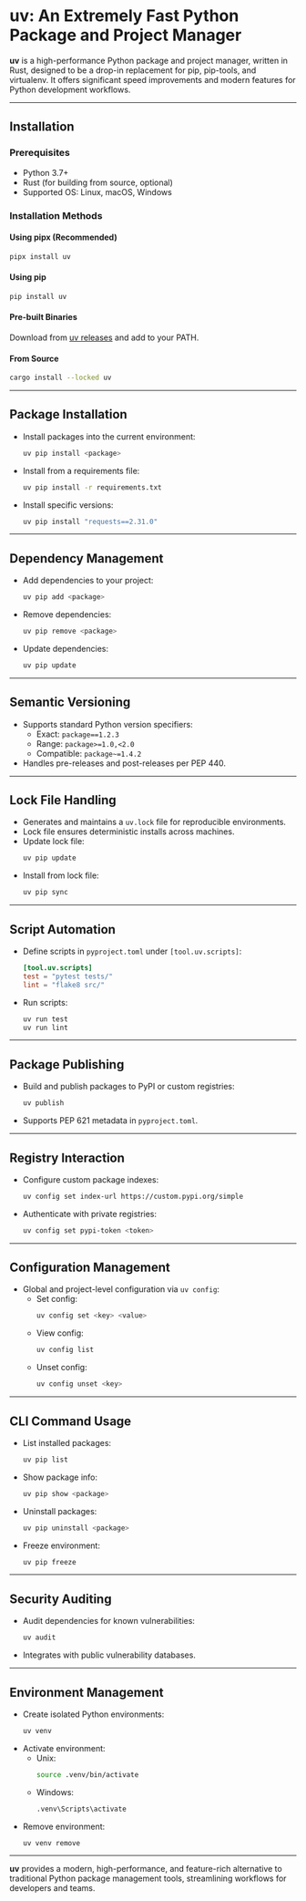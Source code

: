 # uv: An Extremely Fast Python Package and Project Manager

**uv** is a high-performance Python package and project manager, written in Rust, designed to be a drop-in replacement for pip, pip-tools, and virtualenv. It offers significant speed improvements and modern features for Python development workflows.

---

## Installation

### Prerequisites

- Python 3.7+
- Rust (for building from source, optional)
- Supported OS: Linux, macOS, Windows

### Installation Methods

#### Using pipx (Recommended)
```bash
pipx install uv
```

#### Using pip
```bash
pip install uv
```

#### Pre-built Binaries
Download from [uv releases](https://github.com/astral-sh/uv/releases) and add to your PATH.

#### From Source
```bash
cargo install --locked uv
```

---

## Package Installation

- Install packages into the current environment:
  ```bash
  uv pip install <package>
  ```
- Install from a requirements file:
  ```bash
  uv pip install -r requirements.txt
  ```
- Install specific versions:
  ```bash
  uv pip install "requests==2.31.0"
  ```

---

## Dependency Management

- Add dependencies to your project:
  ```bash
  uv pip add <package>
  ```
- Remove dependencies:
  ```bash
  uv pip remove <package>
  ```
- Update dependencies:
  ```bash
  uv pip update
  ```

---

## Semantic Versioning

- Supports standard Python version specifiers:
  - Exact: `package==1.2.3`
  - Range: `package>=1.0,<2.0`
  - Compatible: `package~=1.4.2`
- Handles pre-releases and post-releases per PEP 440.

---

## Lock File Handling

- Generates and maintains a `uv.lock` file for reproducible environments.
- Lock file ensures deterministic installs across machines.
- Update lock file:
  ```bash
  uv pip update
  ```
- Install from lock file:
  ```bash
  uv pip sync
  ```

---

## Script Automation

- Define scripts in `pyproject.toml` under `[tool.uv.scripts]`:
  ```toml
  [tool.uv.scripts]
  test = "pytest tests/"
  lint = "flake8 src/"
  ```
- Run scripts:
  ```bash
  uv run test
  uv run lint
  ```

---

## Package Publishing

- Build and publish packages to PyPI or custom registries:
  ```bash
  uv publish
  ```
- Supports PEP 621 metadata in `pyproject.toml`.

---

## Registry Interaction

- Configure custom package indexes:
  ```bash
  uv config set index-url https://custom.pypi.org/simple
  ```
- Authenticate with private registries:
  ```bash
  uv config set pypi-token <token>
  ```

---

## Configuration Management

- Global and project-level configuration via `uv config`:
  - Set config:
    ```bash
    uv config set <key> <value>
    ```
  - View config:
    ```bash
    uv config list
    ```
  - Unset config:
    ```bash
    uv config unset <key>
    ```

---

## CLI Command Usage

- List installed packages:
  ```bash
  uv pip list
  ```
- Show package info:
  ```bash
  uv pip show <package>
  ```
- Uninstall packages:
  ```bash
  uv pip uninstall <package>
  ```
- Freeze environment:
  ```bash
  uv pip freeze
  ```

---

## Security Auditing

- Audit dependencies for known vulnerabilities:
  ```bash
  uv audit
  ```
- Integrates with public vulnerability databases.

---

## Environment Management

- Create isolated Python environments:
  ```bash
  uv venv
  ```
- Activate environment:
  - Unix:
    ```bash
    source .venv/bin/activate
    ```
  - Windows:
    ```bash
    .venv\Scripts\activate
    ```
- Remove environment:
  ```bash
  uv venv remove
  ```

---

**uv** provides a modern, high-performance, and feature-rich alternative to traditional Python package management tools, streamlining workflows for developers and teams.